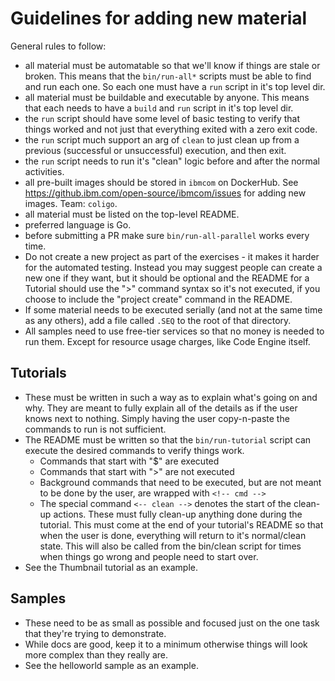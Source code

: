 # Guidelines for adding new material

General rules to follow:
- all material must be automatable so that we'll know if things are stale
  or broken. This means that the `bin/run-all*` scripts must be able to find
  and run each one. So each one must have a `run` script in it's top level dir.
- all material must be buildable and executable by anyone. This means that
  each needs to have a `build` and `run` script in it's top level dir.
- the `run` script should have some level of basic testing to verify that
  things worked and not just that everything exited with a zero exit code.
- the `run` script much support an arg of `clean` to just clean up from a
  previous (successful or unsuccessful) execution, and then exit.
- the `run` script needs to run it's "clean" logic before and after the
  normal activities.
- all pre-built images should be stored in `ibmcom` on DockerHub. See
  https://github.ibm.com/open-source/ibmcom/issues for adding new images.
  Team: `coligo`.
- all material must be listed on the top-level README.
- preferred language is Go.
- before submitting a PR make sure `bin/run-all-parallel` works every time.
- Do not create a new project as part of the exercises - it makes it harder
  for the automated testing. Instead you may suggest people can create a new
  one if they want, but it should be optional and the README for a Tutorial
  should use the ">" command syntax so it's not executed, if you choose to
  include the "project create" command in the README.
- If some material needs to be executed serially (and not at the same time
  as any others), add a file called `.SEQ` to the root of that directory.
- All samples need to use free-tier services so that no money is needed to
  run them. Except for resource usage charges, like Code Engine itself.

## Tutorials

- These must be written in such a way as to explain what's going on and why.
  They are meant to fully explain all of the details as if the user knows
  next to nothing. Simply having the user copy-n-paste the commands to run
  is not sufficient.
- The README must be written so that the `bin/run-tutorial` script can execute
  the desired commands to verify things work.
  - Commands that start with "$" are executed
  - Commands that start with ">" are not executed
  - Background commands that need to be executed, but are not meant to be
    done by the user, are wrapped with `<!-- cmd -->`
  - The special command `<-- clean -->` denotes the start of the clean-up
    actions. These must fully clean-up anything done during the tutorial.
    This must come at the end of your tutorial's README so that when the user
    is done, everything will return to it's normal/clean state. This will
    also be called from the bin/clean script for times when things go wrong
    and people need to start over.
- See the Thumbnail tutorial as an example.

## Samples

- These need to be as small as possible and focused just on the one task that
  they're trying to demonstrate.
- While docs are good, keep it to a minimum otherwise things will look more
  complex than they really are.
- See the helloworld sample as an example.
